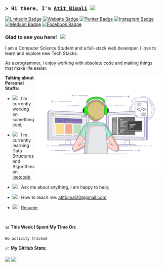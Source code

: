 ### <samp>&gt; Hi there, I'm <a href="https://gkassym.netlify.app" target="_blank">Atit Bimali</a> <img src="https://media.giphy.com/media/hvRJCLFzcasrR4ia7z/giphy.gif" width="25"> </samp>

[![Linkedin Badge](https://img.shields.io/badge/-LinkedIn-0e76a8?style=flat-square&logo=Linkedin&logoColor=white)](https://linkedin.com/in/gapur-kassym)
[![Website Badge](https://img.shields.io/badge/Website-3b5998?style=flat-square&logo=google-chrome&logoColor=white)](https://atitbimali.com.np/)
[![Twitter Badge](https://img.shields.io/badge/-Twitter-00acee?style=flat-square&logo=Twitter&logoColor=white)](https://twitter.com/BimaliAtit)
[![Instagram Badge](https://img.shields.io/badge/-Instagram-e4405f?style=flat-square&logo=Instagram&logoColor=white)](https://www.instagram.com/atitbimali/)
[![Medium Badge](https://img.shields.io/badge/medium-%2312100E.svg?&style=for-square&logo=medium&logoColor=white)](https://medium.com/@atitbimali10)
[![Facebook Badge](https://img.shields.io/badge/-Facebook-0088cc?style=flat-square&logo=Facebook&logoColor=white)](https://www.facebook.com/atit.bimali)

### Glad to see you here! &nbsp; ![](https://visitor-badge.glitch.me/badge?page_id=AtitBimali.AtitBimali)

I am a Computer Science Student and a full-stack web developer. I love to learn and explore new Tech Stacks.

As a programmer, I enjoy working with obsolete code and making things that make life easier.

<img align="right" alt="GIF" src="https://github.com/AtitBimali/AtitBimali/blob/main/assets/assets/coding.gif?raw=true" width="408" height="318" />
  

**Talking about Personal Stuffs:**

- <img src="https://github.com/Gapur/Gapur/blob/main/assets/developer.gif?raw=true" width="21" />&nbsp;&nbsp; I’m currently working on something cool;
- <img src="https://github.com/Gapur/Gapur/blob/main/assets/lightning.gif?raw=true" width="21" />&nbsp;&nbsp; I’m currently learning Data Structures and Algorithms on [leetcode](https://leetcode.com/atitbimali10/);
- <img src="https://github.com/Gapur/Gapur/blob/main/assets/message.gif?raw=true" width="21" />&nbsp;&nbsp; Ask me about anything, I am happy to help;

- <img src="https://github.com/Gapur/Gapur/blob/main/assets/letterbox.gif?raw=true" width="21" />&nbsp;&nbsp; How to reach me: atitbimali10@gmail.com;
- <img src="https://github.com/Gapur/Gapur/blob/main/assets/doc.gif?raw=true" width="21" />&nbsp;&nbsp; [Resume](https://drive.google.com/file/d/1DV-bhL0wNNMPG9pGWoEooxl3qFMxfHKa/view?usp=sharing).

</br>

📊 **This Week I Spent My Time On:**
<!--START_SECTION:waka-->

```text
No activity tracked
```

<!--END_SECTION:waka-->


📈 **My GitHub Stats:**

<p>
  <img height="180em" src="https://github-readme-stats.vercel.app/api?username=AtitBimali&show_icons=true&hide_border=true&&count_private=true&include_all_commits=true" />
  <img height="180em" src="https://github-readme-stats.vercel.app/api/top-langs/?username=AtitBimali&exclude_repo=KNN-Image-Classification&show_icons=true&hide_border=true&layout=compact&langs_count=8"/>
</p>



